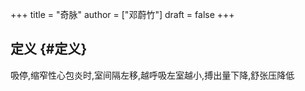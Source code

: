 +++
title = "奇脉"
author = ["邓蔚竹"]
draft = false
+++

## 定义 {#定义}

吸停,缩窄性心包炎时,室间隔左移,越呼吸左室越小,搏出量下降,舒张压降低
